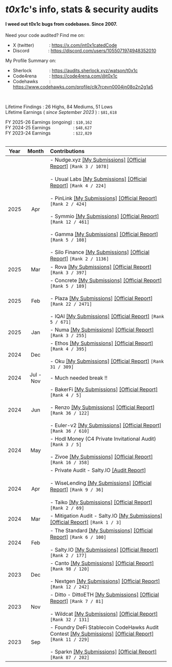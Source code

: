 # _t0x1c_'s info, stats & security audits

#### I weed out t0x1c bugs from codebases. Since 2007.

Need your code audited? Find me on:
- X (twitter)&nbsp;&nbsp;&nbsp;&nbsp;&nbsp;&nbsp;&nbsp;&nbsp;&nbsp;&nbsp;&nbsp;&nbsp;: https://x.com/int0x1catedCode <br>
- Discord&nbsp;&nbsp;&nbsp;&nbsp;&nbsp;&nbsp;&nbsp;&nbsp;&nbsp;&nbsp;&nbsp;&nbsp;&nbsp;&nbsp;&nbsp;: https://discord.com/users/1055071974948352010<br>

My Profile Summary on:
- Sherlock&nbsp;&nbsp;&nbsp;&nbsp;&nbsp;&nbsp;&nbsp;&nbsp;&nbsp;&nbsp;&nbsp;&nbsp;&nbsp;&nbsp;: https://audits.sherlock.xyz/watson/t0x1c <br>
- Code4rena&nbsp;&nbsp;&nbsp;&nbsp;&nbsp;&nbsp;&nbsp;&nbsp;&nbsp;&nbsp;: https://code4rena.com/@t0x1c <br>
- Codehawks&nbsp;&nbsp;&nbsp;&nbsp;&nbsp;&nbsp;&nbsp;&nbsp;&nbsp;: https://www.codehawks.com/profile/clk7rcevn0004jn08o2n2g1a5 <br>

<br>

Lifetime Findings : 26 Highs, 84 Mediums, 51 Lows
<br>
Lifetime Earnings ( <i>since September 2023</i> ) : `$81,618`
<br>

FY 2025-26 Earnings (ongoing) : `$10,162` <br>
FY 2024-25 Earnings &nbsp; &nbsp; &nbsp; &nbsp; &nbsp; &nbsp; &nbsp; &nbsp; &nbsp;: `$48,627` <br>
FY 2023-24 Earnings &nbsp; &nbsp; &nbsp; &nbsp; &nbsp; &nbsp; &nbsp; &nbsp; &nbsp;: `$22,829` <br>
<br>

| Year | Month | Contributions |
|:----:|:------:|:--------------|
| 2025 | Apr | - Nudge.xyz [[My Submissions]](2025-03-Code4rena-Nudge/README.md) [[Official Report]](https://code4rena.com/reports/2025-03-nudgexyz) `[Rank 3 / 1078]` <br><br> - Usual Labs [[My Submissions]](2025-02-Sherlock-UsualLabs/README.md) [[Official Report]](https://audits.sherlock.xyz/contests/832) `[Rank 4 / 224]` <br><br> - PinLink [[My Submissions]](2025-03-Sherlock-Pinlink/README.md) [[Official Report]](https://audits.sherlock.xyz/contests/852) `[Rank 2 / 424]` <br><br> - Symmio [[My Submissions]](2025-03-Sherlock-symm_io/README.md) [[Official Report]](https://audits.sherlock.xyz/contests/838/report) `[Rank 12 / 461]` <br><br> - Gamma [[My Submissions]](2025-02-CodeHawks-Gamma/README.md) [[Official Report]](https://codehawks.cyfrin.io/c/2025-02-gamma/results?lt=contest&page=1&sc=reward&sj=reward&t=report) `[Rank 5 / 108]` <br><br> - Silo Finance [[My Submissions]](2025-03-Code4rena-SiloFinance/README.md) [[Official Report]](https://code4rena.com/reports/2025-03-silo-finance) `[Rank 2 / 1136]` |
| 2025 | Mar | - Rova [[My Submissions]](2025-02-Sherlock-Rova/README.md) [[Official Report]](https://audits.sherlock.xyz/contests/498/report) `[Rank 3 / 397]` |
| 2025 | Feb | - Concrete [[My Submissions]](2024-11-Code4rena-Concrete/README.md) [[Official Report]](https://code4rena.com/reports/2024-11-concrete) `[Rank 5 / 189]` <br><br> - Plaza [[My Submissions]](2025-01-Sherlock-Plaza/README.md) [[Official Report]](https://audits.sherlock.xyz/contests/682/report) `[Rank 22 / 2471]` <br><br> - IQAI [[My Submissions]](2025-01-Code4rena-IQAI/README.md) [[Official Report]](https://code4rena.com/reports/2025-01-iq-ai) `[Rank 5 / 671]`  |
| 2025 | Jan | - Numa [[My Submissions]](2024-12-Sherlock-Numa/README.md) [[Official Report]](https://audits.sherlock.xyz/contests/554/report) `[Rank 3 / 255]` |
| 2024 | Dec | - Ethos [[My Submissions]](2024-11-Sherlock-EthosNetwork/README.md) [[Official Report]](https://audits.sherlock.xyz/contests/675/report) `[Rank 4 / 395]` <br><br> - Oku [[My Submissions]](2024-12-Sherlock-okus/README.md) [[Official Report]](https://audits.sherlock.xyz/contests/641/report) `[Rank 31 / 309]` |
| 2024 | Jul - Nov | - Much needed break !! | 
| 2024 | Jun | - BakerFi [[My Submissions]](2024-05-Code4rena-bakerfi/README.md) [[Official Report]](https://code4rena.com/reports/2024-05-bakerfi-invitational) `[Rank 4 / 5]` <br><br> - Renzo [[My Submissions]](2024-05-Code4rena-Renzo/README.md) [[Official Report]](https://code4rena.com/reports/2024-04-renzo) `[Rank 36 / 122]` <br><br> - Euler-v2 [[My Submissions]](2024-05-Cantina-EULER/README.md) [[Official Report]](https://cantina.xyz/code/41306bb9-2bb8-4da6-95c3-66b85e11639f/findings/569) `[Rank 36 / 610]` |
| 2024 | May | - Hodl Money (C4 Private Invitational Audit) `[Rank 3 / 5]` <br><br> - Zivoe [[My Submissions]](2024-04-Sherlock-Zivoe/README.md) [[Official Report]](https://audits.sherlock.xyz/contests/280/report) `[Rank 16 / 358]` |
| 2024 | Apr | - Private Audit - Salty.IO [[Audit Report]](2024-04-PrivateAudit-Salty_IO/README.md) <br><br> - WiseLending [[My Submissions]](2024-02-Code4rena-WiseLending/README.md) [[Official Report]](https://code4rena.com/reports/2024-02-wise-lending) `[Rank 9 / 36]` <br><br> - Taiko [[My Submissions]](2024-03-Code4rena-Taiko/README.md) [[Official Report]](https://code4rena.com/reports/2024-03-taiko) `[Rank 2 / 69]` |
| 2024 | Mar | - Mitigation Audit - Salty.IO [[My Submissions]](2024-03-Code4rena-MITIGATION-salty_io/README.md) [[Official Report]](https://code4rena.com/audits/2024-03-saltyio-mitigation-review#top) `[Rank 1 / 3]` |
| 2024 | Feb | - The Standard [[My Submissions]](2023-12-CodeHawks-TheStandard/README.md) [[Official Report]](https://www.codehawks.com/contests/clql6lvyu0001mnje1xpqcuvl) `[Rank 6 / 100]` <br><br> - Salty.IO [[My Submissions]](2024-01-Code4rena-salty/README.md) [[Official Report]](https://code4rena.com/audits/2024-01-saltyio#top) `[Rank 2 / 177]` |
| 2023 | Dec | - Canto [[My Submissions]](2023-11-Code4rena-canto/README.md) [[Official Report]](https://code4rena.com/audits/2023-11-canto-application-specific-dollars-and-bonding-curves-for-1155s#top) `[Rank 98 / 120]` <br><br> - Nextgen [[My Submissions]](2023-10-Code4rena-nextgen/README.md) [[Official Report]](https://code4rena.com/contests/2023-10-nextgen#top) `[Rank 12 / 242]` |
| 2023 | Nov | - Ditto - DittoETH [[My Submissions]](2023-09-08-CodeHawks-DittoETH/README.md) [[Official Report]](https://www.codehawks.com/contests/clm871gl00001mp081mzjdlwc) `[Rank 7 / 81]` <br><br> - Wildcat [[My Submissions]](2023-10-Code4rena-wildcat/README.md) [[Official Report]](https://code4rena.com/contests/2023-10-the-wildcat-protocol#top) `[Rank 32 / 131]` |
| 2023 | Sep | - Foundry DeFi Stablecoin CodeHawks Audit Contest [[My Submissions]](2023-07-24-CodeHawks-DeFi-StableCoin/README.md) [[Official Report]](https://www.codehawks.com/contests/cljx3b9390009liqwuedkn0m0) `[Rank 11 / 229]` <br><br> - Sparkn [[My Submissions]](2023-08-21-CodeHawks-SPARKN/README.md) [[Official Report]](https://www.codehawks.com/contests/cllcnja1h0001lc08z7w0orxx) `[Rank 87 / 202]` |


<br>
